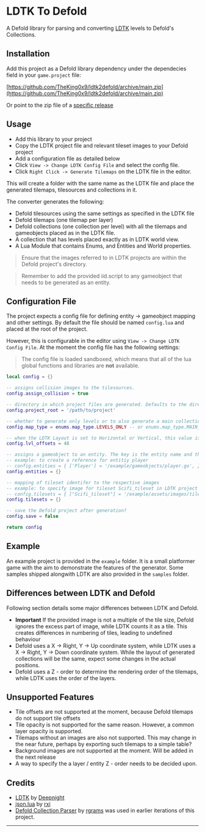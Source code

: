 # LDTK To Defold

A Defold library for parsing and converting [LDTK](https://ldtk.io/) levels to Defold's Collections.

## Installation

Add this project as a Defold library dependency under the dependecies field in your `game.project` file:

[https://github.com/TheKing0x9/ldtk2defold/archive/main.zip](https://github.com/TheKing0x9/ldtk2defold/archive/main.zip)

Or point to the zip file of a [specific release](https://github.com/TheKing0x9/ldtk2defold/releases)

## Usage

* Add this library to your project
* Copy the LDTK project file and relevant tileset images to your Defold project
* Add a configuration file as detailed below
* Click `View -> Change LDTK Config File` and select the config file.
* Click `Right Click -> Generate Tilemaps` on the LDTK file in the editor.

This will create a folder with the same name as the LDTK file and place the generated tilemaps, tilesources and collections in it.

The converter generates the following:

* Defold tilesources using the same settings as specified in the LDTK file
* Defold tilemaps (one tilemap per layer)
* Defold collections (one collection per level) with all the tilemaps and gameobjects placed as in the LDTK file.
* A collection that has levels placed exactly as in LDTK world view.
* A Lua Module that contains Enums, and Entities and World properties.

> Ensure that the images referred to in LDTK projects are within the Defold project's directory.

> Remember to add the provided iid.script to any gameobject that needs to be generated as an entity.

## Configuration File

The project expects a config file for defining entity -> gameobject mapping and other settings. By default the file should be named `config.lua` and placed at the root of the project.

However, this is configurable in the editor using `View -> Change LDTK Config File`. At the moment the config file has the following settings:

> The config file is loaded sandboxed, which means that all of the lua global functions and libraries are **not** available.

```lua
local config = {}

-- assigns collision images to the tilesources.
config.assign_collision = true

-- directory in which project files are generated. Defaults to the directory .ldtk file is in.
config.project_root = '/path/to/project'

-- whether to generate only levels or to also generate a main collection with all levels placed as in LDTK world view.
config.map_type = enums.map_type.LEVELS_ONLY -- or enums.map_type.MAIN_COLLECTION

-- when the LDTK Layout is set to Horizontal or Vertical, this value is used to offset the levels
config.lvl_offsets = 48

-- assigns a gameobject to an entity. The key is the entity name and the value is the gameobject name
-- example: to create a reference for entitiy player
-- config.entities = { ['Player'] = '/example/gameobjects/player.go', }
config.entities = {}

-- mapping of tileset identifer to the respective images
-- example: to specify image for tileset Scifi_tileset in LDTK project
-- config.tilesets = { ["Scifi_tileset"] = '/example/assets/images/tileset/level_tileset.png' }
config.tilesets = {}

-- save the Defold project after generation?
config.save = false

return config
```

## Example

An example project is provided in the `example` folder. It is a small platformer game with the aim to demonstrate the features of the generator. Some samples shipped alongwith LDTK are also provided in the `samples` folder.

## Differences between LDTK and Defold

Following section details some major differences between LDTK and Defold.

* **Important** If the provided image is not a multiple of the tile size, Defold ignores the excess part of image, while LDTK counts it as a tile. This creates differences in numbering of tiles, leading to undefined behaviour
* Defold uses a X -> Right, Y -> Up coordinate system, while LDTK uses a X -> Right, Y -> Down coordinate system. While the layout of generated collections will be the same, expect some changes in the actual positions.
* Defold uses a Z - order to determine the rendering order of the tilemaps, while LDTK uses the order of the layers.

## Unsupported Features

* Tile offsets are not supported at the moment, because Defold tilemaps do not support tile offsets
* Tile opacity is not supported for the same reason. However, a common layer opacity is supported.
* Tilemaps without an images are also not supported. This may change in the near future, perhaps by exporting such tilemaps to a simple table?
* Background images are not supported at the moment. Will be added in the next release
* A way to specify the a layer / entity Z - order needs to be decided upon.

## Credits

- [LDTK](https://ldtk.io/) by [Deepnight](https://deepnight.net/)
- [json.lua](https://github.com/rxi/json.lua) by [rxi](https://github.com/rxi/)
- [Defold Collection Parser](https://github.com/rgrams/defold_collection_parser/) by [rgrams](https://github.com/rgrams/) was used in earlier iterations of this project.

---
